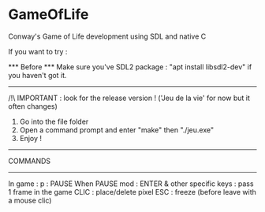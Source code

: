 # GameOfLife
Conway's Game of Life development using SDL and native C

If you want to try :

*** Before ***
Make sure you've SDL2 package : "apt install libsdl2-dev" if you haven't got it.
*** ****** ***

/!\ IMPORTANT : look for the release version ! ('Jeu de la vie' for now but it often changes)
1) Go into the file folder
2) Open a command prompt and enter "make" then "./jeu.exe"
3) Enjoy !

**************
COMMANDS
**************
In game :
  p : PAUSE
  When PAUSE mod :
    ENTER & other specific keys : pass 1 frame in the game
    CLIC : place/delete pixel
  ESC : freeze (before leave with a mouse clic)
  
